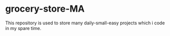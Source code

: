 # grocery-store-MA
This repository is used to store many daily-small-easy projects which i code in my spare time.
